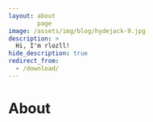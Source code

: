 ```yaml
---
layout: about
        page
image: /assets/img/blog/hydejack-9.jpg
description: >
  Hi, I'm rlozll!
hide_description: true
redirect_from:
  - /download/
---
```

# About

<!--author-->
